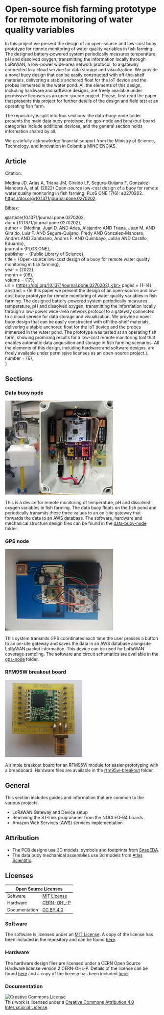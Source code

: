 # Open-source fish farming prototype for remote monitoring of water quality variables

In this project we present the design of an open-source and low-cost buoy prototype for remote monitoring of water quality variables in fish farming. The designed battery-powered system periodically measures temperature, pH and dissolved oxygen, transmitting the information locally through LoRaWAN, a low-power wide-area network protocol, to a gateway connected to a cloud service for data storage and visualization. We provide a novel buoy design that can be easily constructed with off-the-shelf materials, delivering a stable anchored float for the IoT device and the probes immersed in the water pond. All the elements of this design, including hardware and software designs, are freely available under permissive licenses as an open-source project. Please, first read the paper that presents this project for further details of the design and field test at an operating fish farm.

The repository is split into four sections: the data-buoy-node folder presents the main data buoy prototype, the gps-node and breakout-board categories include additional devices, and the general section holds information shared by all.

We gratefully acknowledge financial support from the Ministry of Science, Technology, and Innovation in Colombia MINCIENCIAS.

## Article

Citation:


Medina JD, Arias A, Triana JM, Giraldo LF, Segura-Quijano F, Gonzalez-Mancera A, et al. (2022) Open-source low-cost design of a buoy for remote water quality monitoring in fish farming. PLoS ONE 17(6): e0270202. https://doi.org/10.1371/journal.pone.0270202. 

Bibtex:


@article{10.1371/journal.pone.0270202,<br>
    doi = {10.1371/journal.pone.0270202},<br>
    author = {Medina, Juan D. AND Arias, Alejandro AND Triana, Juan M. AND Giraldo, Luis F. AND Segura-Quijano, Fredy AND Gonzalez-Mancera, Andres AND Zambrano, Andres F. AND Quimbayo, Julián AND Castillo, Eduardo},<br>
    journal = {PLOS ONE},<br>
    publisher = {Public Library of Science},<br>
    title = {Open-source low-cost design of a buoy for remote water quality monitoring in fish farming},<br>
    year = {2022},<br>
    month = {06},<br>
    volume = {17},<br>
    url = {https://doi.org/10.1371/journal.pone.0270202},<br>
    pages = {1-14},<br>
    abstract = {In this paper we present the design of an open-source and low-cost buoy prototype for remote monitoring of water quality variables in fish farming. The designed battery-powered system periodically measures temperature, pH and dissolved oxygen, transmitting the information locally through a low-power wide-area network protocol to a gateway connected to a cloud service for data storage and visualization. We provide a novel buoy design that can be easily constructed with off-the-shelf materials, delivering a stable anchored float for the IoT device and the probes immersed in the water pond. The prototype was tested at an operating fish farm, showing promising results for a low-cost remote monitoring tool that enables automatic data acquisition and storage in fish farming scenarios. All the elements of this design, including hardware and software designs, are freely available under permissive licenses as an open-source project.},
    number = {6},<br>
}

## Sections

### Data buoy node
<p align="left">
   <img src="data-buoy-node/images/assembled.png" width="70%" />
</p>

This is a device for remote monitoring of temperature, pH and dissolved oxygen variables in fish farming. The data buoy floats on the fish pond and periodically transmits these three values to an on-site gateway that forwards the data to an AWS database. The software, hardware and mechanical structure design files can be found in the [data-buoy-node](https://github.com/open-pisciculture/open-source-fish-farming-prototypes/tree/main/data-buoy-node) folder.

### GPS node
<p align="left">
   <img src="gps-node/images/breadboard_circuit.jpeg" width="70%" />
</p>

This system transmits GPS coordinates each time the user presses a button to an on-site gateway and saves the data in an AWS database alongisde LoRaWAN packet information. This device can be used for LoRaWAN coverage sampling. The software and circuit schematics are available in the [gps-node](https://github.com/open-pisciculture/open-source-fish-farming-prototypes/tree/main/gps-node) folder.

### RFM95W breakout board
<p align="left">
   <img src="rfm95w-breakout/images/top.jpg" width="50%"/>
</p>

A simple breakout board for an RFM95W module for easier prototyping with a breadboard. Hardware files are available in the [rfm95w-breakout](https://github.com/open-pisciculture/open-source-fish-farming-prototypes/tree/main/rfm95w-breakout) folder.

## General
This section includes guides and information that are common to the various projects. 

- LoRaWAN Gateway and Device setup
- Removing the ST-Link programmer from the NUCLEO-64 boards
- Amazon Web Services (AWS) services implementation

## Attribution

- The PCB designs use 3D models, symbols and footprints from [SnapEDA](https://www.snapeda.com/).
- The data buoy mechanical assemblies use 3d models from [Atlas Scientific](https://atlas-scientific.com/).

## Licenses

<table>
<thead>
  <tr>
    <th colspan="2">Open Source Licenses</th>
  </tr>
</thead>
<tbody>
  <tr>
    <td>Software</td>
     <td><a href="https://opensource.org/licenses/MIT">MIT License</a></td>
  </tr>
  <tr>
    <td>Hardware</td>
    <td><a href="https://ohwr.org/cern_ohl_p_v2.pdf">CERN-OHL-P</a></td>
  </tr>
  <tr>
    <td>Documentation</td>
    <td><a href="http://creativecommons.org/licenses/by/4.0/">CC BY 4.0</a></td>
  </tr>
</tbody>
</table>

### Software
The software is licensed under an [MIT License](https://opensource.org/licenses/MIT). A copy of the license has been included in the repository and can be found [here](https://github.com/open-pisciculture/temp-open-fish-farming/blob/main/LICENSE-MIT.txt).

### Hardware
The hardware design files are licensed under a CERN Open Source Hardware license version 2 CERN-OHL-P. Details of the license can be found [here](https://ohwr.org/project/cernohl/wikis/Documents/CERN-OHL-version-2) and a copy of the license has been included [here](https://github.com/open-pisciculture/temp-open-fish-farming/blob/main/LICENSE-CERN-OHL-P.txt).

### Documentation
<a rel="license" href="http://creativecommons.org/licenses/by/4.0/"><img alt="Creative Commons License" style="border-width:0" src="https://i.creativecommons.org/l/by/4.0/88x31.png" /></a><br />This work is licensed under a <a rel="license" href="http://creativecommons.org/licenses/by/4.0/">Creative Commons Attribution 4.0 International License</a>.
